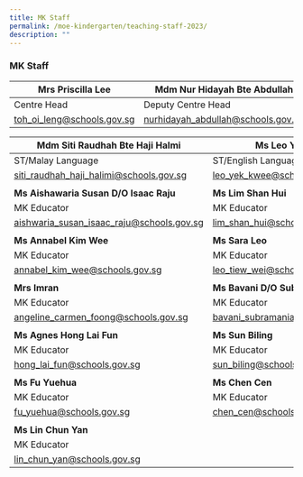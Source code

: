 ```yaml
---
title: MK Staff
permalink: /moe-kindergarten/teaching-staff-2023/
description: ""
---
```

### **MK Staff**

| Mrs Priscilla Lee | Mdm Nur Hidayah Bte Abdullah | |
| -------- | -------- |-------- |
| Centre Head| Deputy Centre Head| |
| [toh_oi_leng@schools.gov.sg](mailto:toh_oi_leng@schools.gov.sg) | [nurhidayah_abdullah@schools.gov.sg](mailto:nurhidayah_abdullah@schools.gov.sg) | |

| Mdm Siti Raudhah Bte Haji Halmi | Ms Leo Yek Kwee | Ms Vetharupeni Thanalan Rubi |
| -------- | -------- | -------- |
| ST/Malay Language   | ST/English Language    | MK Educator 
| [siti\_raudhah\_haji\_halimi@schools.gov.sg](mailto:siti_raudhah_haji_halimi@schools.gov.sg) | [leo\_yek\_kwee@schools.gov.sg](mailto:leo_yek_kwee@schools.gov.sg) | [vetharupeni\_thanalan@schools.gov.sg](mailto:vetharupeni_thanalan@schools.gov.sg/) |
|     |    |     |
| **Ms Aishawaria Susan D/O Isaac Raju** | **Ms Lim Shan Hui** | **Naasiha Bte Reduan** |
| MK Educator   | MK Educator      | MK Educator      |
| [aishwaria\_susan\_isaac\_raju@schools.gov.sg](mailto:aishwaria_susan_isaac_raju@schools.gov.sg) | [lim\_shan\_hui@schools.gov.sg](mailto:lim_shan_hui@schools.gov.sg) | [naasiha\_reduan@schools.gov.sg](mailto:naasiha_reduan@schools.gov.sg) | 
|     |    |     |
| **Ms Annabel Kim Wee**  | **Ms Sara Leo**    | **Ms Leck Chi Ling**   |
| MK Educator     | MK Educator     | MK Educator    |
[annabel\_kim\_wee@schools.gov.sg](mailto:annabel_kim_wee@schools.gov.sg) | [leo\_tiew\_wei@schools.gov.sg](mailto:leo_tiew_wei@schools.gov.sg) | [leck\_chi\_ling@schools.gov.sg](mailto:leck_chi_ling@schools.gov.sg) | 
|     |    |     |
| **Mrs Imran**    | **Ms Bavani D/O Subramaniam** |  **Ms Bian Ni**     |
| MK Educator    | MK Educator   | MK Educator   |
[angeline\_carmen\_foong@schools.gov.sg](mailto:angeline_carmen_foong@schools.gov.sg) |[bavani\_subramaniam@schools.gov.sg](mailto:bavani_subramaniam@schools.gov.sg) |[bian\_ni@schools.gov.sg](mailto:bian_ni@schools.gov.sg) | 
|     |    |     |
 **Ms Agnes Hong Lai Fun**    | **Ms Sun Biling**     | **Ms Fu Yuehua**
| MK Educator  | MK Educator    | MK Educator |
|[hong_lai_fun@schools.gov.sg](mailto:hong_lai_fun@schools.gov.sg) | [sun_biling@schools.gov.sg](mailto:sun_biling@schools.gov.sg) |[fu\_yuehua@schools.gov.sg](mailto:fu_yuehua@schools.gov.sg) | 
|     |    |     |
| **Ms Fu Yuehua**     | **Ms Chen Cen**   | **Ms Yong Moi Ling**    |
| MK Educator   | MK Educator | MK Educator   |
| [fu\_yuehua@schools.gov.sg](mailto:fu_yuehua@schools.gov.sg) | [chen\_cen@schools.gov.sg](mailto:chen_cen@schools.gov.sg) | [yong\_moi\_ling@schools.gov.sg](mailto:yong_moi_ling@schools.gov.sg) | 
|     |    |     |
| **Ms Lin Chun Yan**  |   
|MK Educator    |   
| [lin\_chun\_yan@schools.gov.sg](mailto:lin_chun_yan@schools.gov.sg)